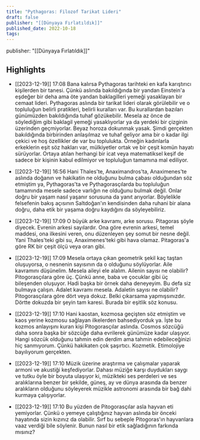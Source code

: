 ```yaml
---
title: "Pythagoras: Filozof Tarikat Lideri"
draft: false
publisher: "[[Dünyaya Fırlatıldık]]"
published_date: 2022-10-18
tags:
---
```

publisher: "[[Dünyaya Fırlatıldık]]"


## Highlights
* [[2023-12-19]] 17:08  Bana kalırsa Pythagoras tarihteki en kafa karıştırıcı kişilerden bir tanesi. Çünkü aslında bakıldığında bir yandan Einstein'a eşdeğer bir deha ama öte yandan baklagilleri yemeği yasaklayan bir cemaat lideri. Pythagoras aslında bir tarikat lideri olarak görülebilir ve o topluluğun belirli pratikleri, belirli kuralları var. Bu kurallardan bazıları günümüzden bakıldığında tuhaf gözükebilir. Mesela az önce de söylediğim gibi baklagil yemeği yasaklıyorlar ya da yerdeki bir çizginin üzerinden geçmiyorlar. Beyaz horoza dokunmak yasak. Şimdi gerçekten bakıldığında birbirinden anlaşılmaz ve tuhaf geliyor ama bir o kadar ilgi çekici ve hoş özellikler de var bu toplulukta. Örneğin kadınlarla erkeklerin eşit söz hakları var, mülkiyetler ortak ve bir çeşit komün hayatı sürüyorlar. Ortaya atılan herhangi bir icat veya matematiksel keşif de sadece bir kişinin kabul edilmiyor ve topluluğun tamamına mal ediliyor.

* [[2023-12-19]] 16:56  Hani Thales'te, Anaximandros'ta, Anaximenes'te aslında doğanın ve hakikatin ne olduğunu bulma çabası olduğundan söz etmiştim ya, Pythagoras'ta ve Pythagorasçılarda bu topluluğun tamamında mesele sadece varlığın ne olduğunu bulmak değil. Onlar doğru bir yaşam nasıl yaşanır sorusuna da yanıt arıyorlar. Böylelikle felsefenin bakış açısının Saltdoğan'ın kendisinden daha ruhani bir alana doğru, daha etik bir yaşama doğru kaydığını da söyleyebiliriz.

* [[2023-12-19]] 17:09  O büyük arke kavramı, arke sorusu. Pitagoras şöyle diyecek. Evrenin arkesi sayılardır. Ona göre evrenin arkesi, temel maddesi, ona ilkesini veren, onu düzenleyen şey somut bir nesne değil. Yani Thales'teki gibi su, Anaximenes'teki gibi hava olamaz. Pitagoras'a göre RK bir çeşit ölçü veya oran gibi.

* [[2023-12-19]] 17:09  Mesela ortaya çıkan geometrik şekil kaç taştan oluşuyorsa, o nesnenin sayısının da o olduğunu söylüyorlar. Aile kavramını düşünelim. Mesela aileyi ele alalım. Ailenin sayısı ne olabilir? Pitogorasçılara göre üç. Çünkü anne, baba ve çocuklar gibi üç bileşenden oluşuyor. Hadi başka bir örnek daha deneyeyim. Bu defa siz bulmaya çalışın. Adalet kavramı mesela. Adaletin sayısı ne olabilir? Pitogorasçılara göre dört veya dokuz. Belki çıkarsama yapmışsınızdır. Dörtte dokuzda bir şeyin tam karesi. Burada bir eşitlik söz konusu.

* [[2023-12-19]] 17:10  Hani kaostan, kozmosa geçişten söz etmiştim ve kaos yerine kozmosu sağlayan ilkelerden bahsediyorduk ya. İşte bu kozmos anlayışını kuran kişi Pitogorasçılar aslında. Cosmos sözcüğü daha sonra başka bir sözcüğe daha evrilerek günümüze kadar ulaşıyor. Hangi sözcük olduğunu tahmin edin derdim ama tahmin edebileceğinizi hiç sanmıyorum. Çünkü hakikaten çok şaşırtıcı. Kozmetik. Etimolojiye bayılıyorum gerçekten.

* [[2023-12-19]] 17:10  Müzik üzerine araştırma ve çalışmalar yaparak armoni ve akustiği keşfediyorlar. Dahası müziğe karşı duydukları saygı ve tutku öyle bir boyuta ulaşıyor ki, müzikteki ses perdeleri ve ses aralıklarına benzer bir şekilde, güneş, ay ve dünya arasında da benzer aralıkların olduğunu söyleyerek müzikle astronomi arasında bir bağ dahi kurmaya çalışıyorlar.

* [[2023-12-19]] 17:10  Bu yüzden de Pitogorasçılar asla hayvan eti yemiyorlar. Çünkü o yemeye çalıştığınız hayvan aslında bir önceki hayatında sizin kızınız da olabilir. Sırf bu sebeple Pitogoras'ın hayvanlara vaaz verdiği bile söylenir. Bunun nasıl bir etik sağladığının farkında mısınız?

